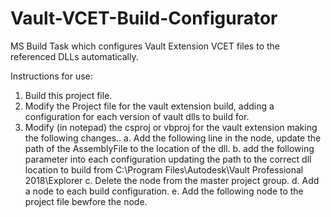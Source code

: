 # Vault-VCET-Build-Configurator
MS Build Task which configures Vault Extension VCET files to the referenced DLLs automatically.
Instructions for use:1. Build this project file.2. Modify the Project file for the vault extension build, adding a configuration for each version of vault dlls to build for.3. Modify (in notepad) the csproj or vbproj for the vault extension making the following changes..    a. Add the following line in the <Project> node, update the path of the AssemblyFile to the location of the dll.                <UsingTask TaskName="SoupSoftware.VCETConfigurator" AssemblyFile="c:\temp\VCETConfigurator.dll">
    b. add the following parameter into each configuration updating the path to the correct dll location to build from
                 <AutoDeskSDKSource>C:\Program Files\Autodesk\Vault Professional 2018\Explorer</AutoDeskSDKSource>
    c. Delete the <TargetFrameworkVersion> node from the master project group.
    d. Add a  <TargetFrameworkVersion> node to each build configuration.
    e. Add the following node to the project file bewfore the </Project> node.
            <Target Name="AfterBuild" AfterTargets="AfterBuild">
            <VCETConfigurator InputFilename="$(OutputPath)" referencePath="$(AutoDeskSDKSource)" />
            </Target>




